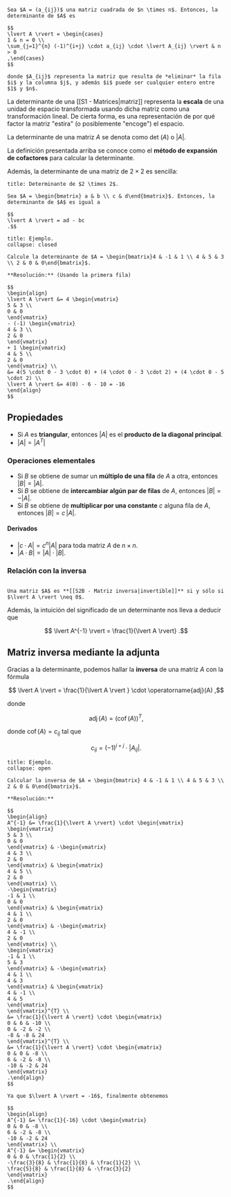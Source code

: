 ```ad-definition

Sea $A = (a_{ij})$ una matriz cuadrada de $n \times n$. Entonces, la determinante de $A$ es

$$
\lvert A \rvert = \begin{cases}
1 & n = 0 \\
\sum_{j=1}^{n} (-1)^{i+j} \cdot a_{ij} \cdot \lvert A_{ij} \rvert & n > 0
,\end{cases}
$$

donde $A_{ij}$ representa la matriz que resulta de *eliminar* la fila $i$ y la columna $j$, y además $i$ puede ser cualquier entero entre $1$ y $n$.

```

La determinante de una [[S1 - Matrices|matriz]] representa la **escala** de una unidad de espacio transformada usando dicha matriz como una transformación lineal. De cierta forma, es una representación de por qué factor la matriz "estira" (o posiblemente "encoge") el espacio.

La determinante de una matriz $A$ se denota como $\det\!\left( A \right)$ o $\lvert A \rvert$.

La definición presentada arriba se conoce como el **método de expansión de cofactores** para calcular la determinante.

Además, la determinante de una matriz de $2 \times 2$ es sencilla:

```ad-proposition
title: Determinante de $2 \times 2$.

Sea $A = \begin{bmatrix} a & b \\ c & d\end{bmatrix}$. Entonces, la determinante de $A$ es igual a

$$
\lvert A \rvert = ad - bc
.$$

```

```ad-example
title: Ejemplo.
collapse: closed

Calcule la determinante de $A = \begin{bmatrix}4 & -1 & 1 \\ 4 & 5 & 3 \\ 2 & 0 & 0\end{bmatrix}$.

**Resolución:** (Usando la primera fila)

$$
\begin{align}
\lvert A \rvert &= 4 \begin{vmatrix}
5 & 3 \\
0 & 0
\end{vmatrix}
- (-1) \begin{vmatrix}
4 & 3 \\
2 & 0
\end{vmatrix}
+ 1 \begin{vmatrix}
4 & 5 \\
2 & 0
\end{vmatrix} \\
&= 4(5 \cdot 0 - 3 \cdot 0) + (4 \cdot 0 - 3 \cdot 2) + (4 \cdot 0 - 5 \cdot 2) \\
\lvert A \rvert &= 4(0) - 6 - 10 = -16
\end{align}
$$

```

## Propiedades

- Si $A$ es **triangular**, entonces $\lvert A \rvert$ es el **producto de la diagonal principal**.
- $\lvert A \rvert = \lvert A^{T} \rvert$

### Operaciones elementales

- Si $B$ se obtiene de sumar un **múltiplo de una fila** de $A$ a otra, entonces $\lvert B \rvert = \lvert A \rvert$.
- Si $B$ se obtiene de **intercambiar algún par de filas** de $A$, entonces $\lvert B \rvert = -\lvert A \rvert$.
- Si $B$ se obtiene de **multiplicar por una constante** $c$ alguna fila de $A$, entonces $\lvert B \rvert = c\,\lvert A \rvert$.

#### Derivados

- $\lvert c \cdot A \rvert = c^{n}\lvert A \rvert$ para toda matriz $A$ de $n \times n$.
- $\lvert A \cdot B\rvert = \lvert A \rvert \cdot \lvert B \rvert$.

### Relación con la inversa

```ad-theorem

Una matriz $A$ es **[[S2B - Matriz inversa|invertible]]** si y sólo si $\lvert A \rvert \neq 0$.

```

Además, la intuición del significado de un determinante nos lleva a deducir que

$$
\lvert A^{-1} \rvert = \frac{1}{\lvert A \rvert}
.$$

## Matriz inversa mediante la adjunta

Gracias a la determinante, podemos hallar la **inversa** de una matriz $A$ con la fórmula

$$
\lvert A \rvert = \frac{1}{\lvert A \rvert } \cdot \operatorname{adj}(A)
,$$

donde

$$
\operatorname{adj}(A) = (\operatorname{cof}(A))^{T}
,$$

donde $\operatorname{cof}(A) = c_{ij}$ tal que

$$
c_{ij} = (-1)^{i+j} \cdot \lvert A_{ij} \rvert 
.$$

```ad-example
title: Ejemplo.
collapse: open

Calcular la inversa de $A = \begin{bmatrix} 4 & -1 & 1 \\ 4 & 5 & 3 \\ 2 & 0 & 0\end{bmatrix}$.

**Resolución:**

$$
\begin{align}
A^{-1} &= \frac{1}{\lvert A \rvert} \cdot \begin{vmatrix}
\begin{vmatrix}
5 & 3 \\
0 & 0
\end{vmatrix} & -\begin{vmatrix}
4 & 3 \\
2 & 0
\end{vmatrix} & \begin{vmatrix}
4 & 5 \\
2 & 0
\end{vmatrix} \\
-\begin{vmatrix}
-1 & 1 \\
0 & 0
\end{vmatrix} & \begin{vmatrix}
4 & 1 \\
2 & 0
\end{vmatrix} & -\begin{vmatrix}
4 & -1 \\
2 & 0
\end{vmatrix} \\
\begin{vmatrix}
-1 & 1 \\
5 & 3
\end{vmatrix} & -\begin{vmatrix}
4 & 1 \\
4 & 3
\end{vmatrix} & \begin{vmatrix}
4 & -1 \\
4 & 5
\end{vmatrix}
\end{vmatrix}^{T} \\
&= \frac{1}{\lvert A \rvert} \cdot \begin{vmatrix}
0 & 6 & -10 \\
0 & -2 & -2 \\
-8 & -8 & 24
\end{vmatrix}^{T} \\
&= \frac{1}{\lvert A \rvert} \cdot \begin{vmatrix}
0 & 0 & -8 \\
6 & -2 & -8 \\
-10 & -2 & 24
\end{vmatrix}
.\end{align}
$$

Ya que $\lvert A \rvert = -16$, finalmente obtenemos

$$
\begin{align}
A^{-1} &= \frac{1}{-16} \cdot \begin{vmatrix}
0 & 0 & -8 \\
6 & -2 & -8 \\
-10 & -2 & 24
\end{vmatrix} \\
A^{-1} &= \begin{vmatrix}
0 & 0 & \frac{1}{2} \\
-\frac{3}{8} & \frac{1}{8} & \frac{1}{2} \\
\frac{5}{8} & \frac{1}{8} & -\frac{3}{2}
\end{vmatrix}
.\end{align}
$$

```
